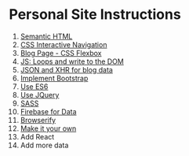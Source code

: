# Personal Site Instructions

1. [Semantic HTML](personal-bio-site-1.md)
1. [CSS Interactive Navigation](personal-bio-site-2.md)
1. [Blog Page - CSS Flexbox](personal-bio-site-3.md)
1. [JS: Loops and write to the DOM](personal-bio-site-4.md)
1. [JSON and XHR for blog data](personal-bio-site-5.md)
1. [Implement Bootstrap](personal-bio-site-6.md)
1. [Use ES6](personal-bio-site-7.md)
1. [Use JQuery](personal-bio-site-8.md)
1. [SASS](personal-bio-site-9)
1. [Firebase for Data](personal-bio-site-10.md)
1. [Browserify](personal-bio-site-11.md)
1. [Make it your own](personal-bio-site-12.md)
1. Add React
1. Add more data
